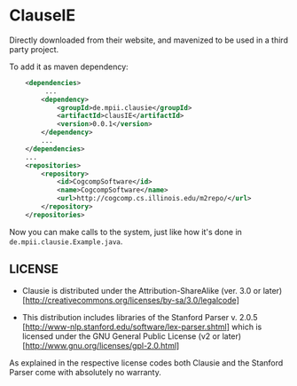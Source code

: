 # ClauseIE 

Directly downloaded from their website, and mavenized to be used in a third party project. 

To add it as maven dependency: 
```xml 
    <dependencies>
         ...
        <dependency>
            <groupId>de.mpii.clausie</groupId>
            <artifactId>clausIE</artifactId>
            <version>0.0.1</version>
        </dependency>
        ...
    </dependencies>
    ...
    <repositories>
        <repository>
            <id>CogcompSoftware</id>
            <name>CogcompSoftware</name>
            <url>http://cogcomp.cs.illinois.edu/m2repo/</url>
        </repository>
    </repositories>
```

Now you can make calls to the system, just like how it's done in `de.mpii.clausie.Example.java`. 

 ## LICENSE

* Clausie is distributed under the Attribution-ShareAlike (ver. 3.0 or later) [http://creativecommons.org/licenses/by-sa/3.0/legalcode]

* This distribution includes libraries of the Stanford Parser v. 2.0.5 [http://www-nlp.stanford.edu/software/lex-parser.shtml] which is licensed under the GNU General Public License (v2 or later) [http://www.gnu.org/licenses/gpl-2.0.html]

As explained in the respective license codes both Clausie and the Stanford Parser come with absolutely no warranty.
